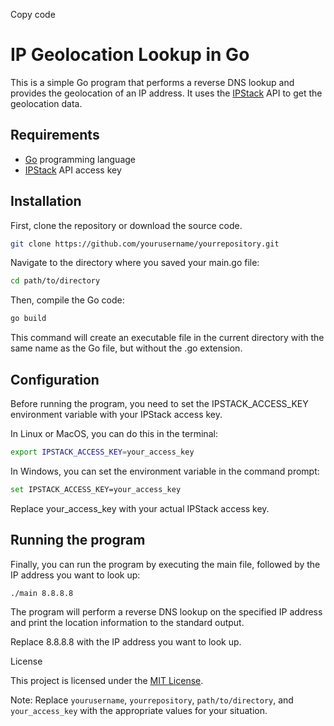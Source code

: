 Copy code
# IP Geolocation Lookup in Go

This is a simple Go program that performs a reverse DNS lookup and provides the geolocation of an IP address. It uses the [IPStack](https://ipstack.com/) API to get the geolocation data.

## Requirements

- [Go](https://golang.org/dl/) programming language
- [IPStack](https://ipstack.com/) API access key

## Installation

First, clone the repository or download the source code. 

```bash
git clone https://github.com/yourusername/yourrepository.git
```
Navigate to the directory where you saved your main.go file:

```bash
cd path/to/directory
```
Then, compile the Go code:

```bash
go build
```
This command will create an executable file in the current directory with the same name as the Go file, but without the .go extension.

## Configuration

Before running the program, you need to set the IPSTACK_ACCESS_KEY environment variable with your IPStack access key.

In Linux or MacOS, you can do this in the terminal:

```bash
export IPSTACK_ACCESS_KEY=your_access_key
```
In Windows, you can set the environment variable in the command prompt:

```bash
set IPSTACK_ACCESS_KEY=your_access_key
```
Replace your_access_key with your actual IPStack access key.

## Running the program

Finally, you can run the program by executing the main file, followed by the IP address you want to look up:

```bash
./main 8.8.8.8
```
The program will perform a reverse DNS lookup on the specified IP address and print the location information to the standard output.

Replace 8.8.8.8 with the IP address you want to look up.

License

This project is licensed under the [MIT License](LICENSE).


Note: Replace `yourusername`, `yourrepository`, `path/to/directory`, and `your_access_key` with the appropriate values for your situation.


